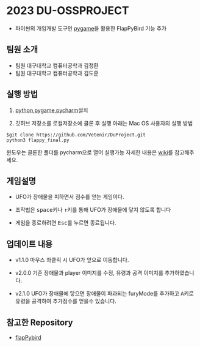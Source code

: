 # 2023 DU-OSSPROJECT

* 파이썬의 개임개발 도구인 [pygame](https://www.pygame.org)을 활용한 FlapPyBird 기능 추가

## 팀원 소개

* 팀원 대구대학교 컴퓨터공학과 김정환
* 팀원 대구대학교 컴퓨터공학과 김도훈

## 실행 방법 
1. [python](https://www.python.org/),[pygame](https://www.pygame.org),[pycharm](https://www.jetbrains.com/ko-kr/pycharm/download/)설치

2. 깃허브 저장소를 로컬저장소에 클론 후 실행 
아래는 Mac OS 사용자의 실행 방법
```
$git clone https://github.com/Vetenir/DuProject.git
python3 flappy_final.py
```
윈도우는 클론한 폴더를 pycharm으로 열어 실행가능
자세한 내용은 [wiki](https://github.com/Vetenir/DuProject/wiki)를 참고해주세요.

## 게임설명

* UFO가 장애물을 피하면서 점수를 얻는 게임이다.

* 조작법은 <kbd>space</kbd>키나 <kbd>&uarr;</kbd>키를 통해 UFO가 장애물에 닿지 않도록 합니다

* 게임을 종료하려면 <kbd>Esc</kbd>를 누르면 종료됩니다.

## 업데이트 내용

* v1.1.0 마우스 좌클릭 시 UFO가 앞으로 이동합니다.

* v2.0.0 기존 장애물과 player 이미지를 수정, 유령과 공격 이미지를 추가하였습니다.

* v2.1.0 UFO가 장애물에 닿으면 장애물이 파과되는 furyMode를 추가하고 <kbd>A</kbd>키로 유령을 공격하여 추가점수를 얻을수 있습니다.

## 참고한 Repository

* [flapPybird](https://github.com/Cc618/FlapPyBird.git)

